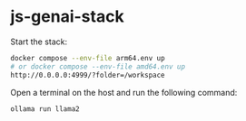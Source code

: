# js-genai-stack

Start the stack:
```bash
docker compose --env-file arm64.env up
# or docker compose --env-file amd64.env up
http://0.0.0.0:4999/?folder=/workspace
```


Open a terminal on the host and run the following command:
```bash
ollama run llama2
```